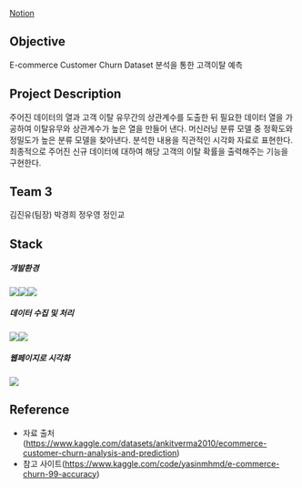 [Notion](https://www.notion.so/af9b9d42913f4875b7ec9190ec0f1585)

## Objective
E-commerce Customer Churn Dataset 분석을 통한 고객이탈 예측

## Project Description
주어진 데이터의 열과 고객 이탈 유무간의 상관계수를 도출한 뒤 필요한 데이터 열을 가공하여 이탈유무와 상관계수가 높은 열을 만들어 낸다.
머신러닝 분류 모델 중 정확도와 정밀도가 높은 분류 모델을 찾아낸다. 분석한 내용을 직관적인 시각화 자료로 표현한다.
최종적으로 주어진 신규 데이터에 대하여 해당 고객의 이탈 확률을 출력해주는 기능을 구현한다.

## Team 3
김진유(팀장) 박경희 정우영 정인교

## Stack
##### 개발환경
<img src="https://img.shields.io/badge/visualstudiocode-007ACC?style=for-the-badge&logo=visualstudiocode&logoColor=white"><img src="https://img.shields.io/badge/github-181717?style=for-the-badge&logo=github&logoColor=white"/><img src="https://img.shields.io/badge/git-F05032?style=for-the-badge&logo=git&logoColor=white">

##### 데이터 수집 및 처리
<img src="https://img.shields.io/badge/python-3776AB?style=for-the-badge&logo=python&logoColor=white"/><img src="https://img.shields.io/badge/pandas-150458?style=for-the-badge&logo=pandas&logoColor=white">

##### 웹페이지로 시각화
<img src="https://img.shields.io/badge/Streamlit-43B02A?style=for-the-badge&logo=Selenium&logoColor=white">

## Reference
- 자료 출처(https://www.kaggle.com/datasets/ankitverma2010/ecommerce-customer-churn-analysis-and-prediction)
- 참고 사이트(https://www.kaggle.com/code/yasinmhmd/e-commerce-churn-99-accuracy)
  
